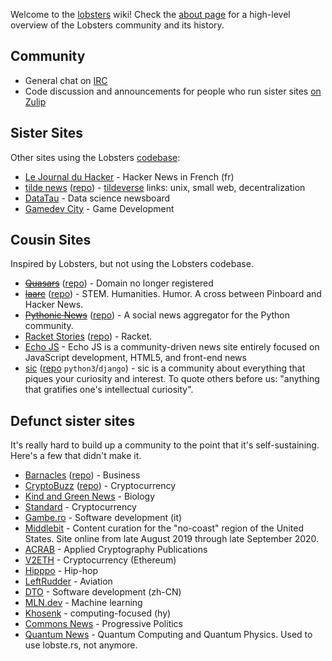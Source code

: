 Welcome to the [lobsters](https://lobste.rs/) wiki!
Check the [about page](https://lobste.rs/about) for a high-level overview of the Lobsters community and its history.

## Community

 * General chat on [IRC](https://lobste.rs)
 * Code discussion and announcements for people who run sister sites [on Zulip](https://lobsters.zulipchat.com)

## Sister Sites

Other sites using the Lobsters [codebase](https://github.com/lobsters/lobsters):

* [Le Journal du Hacker](https://www.journalduhacker.net/) - Hacker News in French (fr)
* [tilde news](https://tilde.news/) ([repo](https://tildegit.org/tildeverse/tilde.news)) - [tildeverse](https://tildeverse.org) links: unix, small web, decentralization
* [DataTau](https://datatau.net/) - Data science newsboard
* [Gamedev City](https://gamedev.city/) - Game Development

## Cousin Sites

Inspired by Lobsters, but not using the Lobsters codebase.

* <s>[Quasars](https://quasa.rs)</s> ([repo](https://github.com/kineticdial/quasars)) - Domain no longer registered
* <s>[laarc](https://www.laarc.io/)</s> ([repo](https://github.com/laarc/laarc)) - STEM. Humanities. Humor. A cross between Pinboard and Hacker News.
* <s>[Pythonic News](https://news.python.sc/)</s> ([repo](https://github.com/sebst/pythonic-news)) - A social news aggregator for the Python community.
* [Racket Stories](https://racket-stories.com/) ([repo](https://github.com/soegaard/racket-stories)) - Racket.
* [Echo JS](https://www.echojs.com/) - Echo JS is a community-driven news site entirely focused on JavaScript development, HTML5, and front-end news
* [sic](https://sic.pm/) ([repo](https://github.com/epilys/sic) `python3`/`django`) - sic is a community about everything that piques your curiosity and interest. To quote others before us: "anything that gratifies one's intellectual curiosity".

## Defunct sister sites

It's really hard to build up a community to the point that it's self-sustaining.
Here's a few that didn't make it.

* [Barnacles](https://www.barnacl.es) ([repo](https://github.com/pushcx/barnacl.es)) - Business
* [CryptoBuzz](https://cryptobuzz.io/) ([repo](https://github.com/lukehamilton/cryptobuzz)) - Cryptocurrency
* [Kind and Green News](http://news.kindandgreenworld.com/) - Biology
* [Standard](https://std.bz/) - Cryptocurrency
* [Gambe.ro](https://gambe.ro) - Software development (it)
* [Middlebit](https://middlebit.com/) - Content curation for the "no-coast" region of the United States. Site online from late August 2019 through late September 2020.
* [ACRAB](https://acrab.isi.jhu.edu/) - Applied Cryptography Publications
* [V2ETH](https://v2eth.com) - Cryptocurrency (Ethereum)
* [Hipppo](https://hipppo.fm) - Hip-hop
* [LeftRudder](https://leftrudder.net/) - Aviation
* [DTO](https://dto.pipecraft.net/) - Software development (zh-CN)
* [MLN.dev](https://mln.dev/) - Machine learning
* [Khosenk](https://խօսենք.ցանցառներ.հայ/) - computing-focused (hy)
* [Commons News](https://commons.news/) - Progressive Politics
* [Quantum News](https://news.aqora.io) - Quantum Computing and Quantum Physics. Used to use lobste.rs, not anymore.